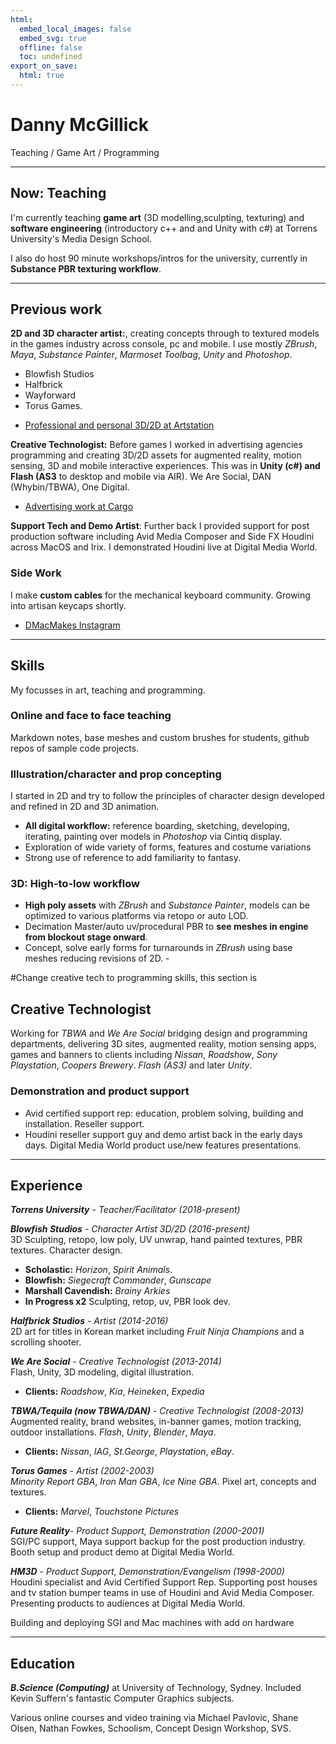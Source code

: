 ```yaml
---
html:
  embed_local_images: false
  embed_svg: true
  offline: false
  toc: undefined
export_on_save:
  html: true
---
```

# Danny McGillick 

Teaching / Game Art / Programming 

___

## Now: Teaching

I'm currently teaching **game art** (3D modelling,sculpting, texturing) and **software engineering** (introductory c++ and and Unity with c#) at Torrens University's Media Design School. 

I also do host 90 minute workshops/intros for the university, currently in **Substance PBR texturing workflow**.

___

## Previous work

**2D and 3D character artist:**, creating concepts through to textured models in the games industry across console, pc and mobile. I use mostly *ZBrush*, *Maya*, *Substance Painter*, *Marmoset Toolbag*, *Unity* and *Photoshop*.

* Blowfish Studios
* Halfbrick
* Wayforward
* Torus Games.  
  
- [Professional and personal 3D/2D at Artstation](http://www.artstation.com/dmacdraws)

**Creative Technologist:** Before games I worked in advertising agencies programming and creating 3D/2D assets for augmented reality, motion sensing, 3D and mobile interactive experiences. This was in **Unity (c#) and Flash (AS3** to desktop and mobile via AIR). We Are Social, DAN (Whybin/TBWA), One Digital.

* [Advertising work at Cargo](https://http://cargocollective.com/dannymcgillick)

**Support Tech and Demo Artist**: Further back I provided support for post production software including Avid Media Composer and Side FX Houdini across MacOS and Irix. I demonstrated Houdini live at Digital Media World.

### Side Work

I make **custom cables** for the mechanical keyboard community. Growing into artisan keycaps shortly.
* [DMacMakes Instagram](http://instagram.com/dmacmakes)

___

## Skills

My focusses in art, teaching and programming.

### Online and face to face teaching 

Markdown notes, base meshes and custom brushes for students, github repos of sample code projects.

### Illustration/character and prop concepting

I started in 2D and try to follow the principles of character design developed and refined in 2D and 3D animation. 
- **All digital workflow:** reference boarding, sketching, developing, iterating, painting over models in *Photoshop* via Cintiq display. 
- Exploration of wide variety of forms, features and costume variations
- Strong use of reference to add familiarity to fantasy.

### 3D: High-to-low workflow 
- **High poly assets** with *ZBrush* and *Substance Painter*, models can be optimized to various platforms via retopo or auto LOD. 
- Decimation Master/auto uv/procedural PBR to **see meshes in engine from blockout stage onward**.
- Concept, solve early forms for turnarounds in *ZBrush* using base meshes reducing revisions of 2D.  -

#Change creative tech to programming skills, this section is
## Creative Technologist
Working for *TBWA* and *We Are Social* bridging design and programming departments, delivering 3D sites, augmented reality, motion sensing apps, games and banners to clients including _Nissan_, _Roadshow_, _Sony Playstation_, _Coopers Brewery_. *Flash (AS3)* and later *Unity*.

### Demonstration and product support

* Avid certified support rep: education, problem solving, building and installation. Reseller support.
* Houdini reseller support guy and demo artist back in the early days days. Digital Media World product use/new features presentations.

___

## Experience

_**Torrens University** - Teacher/Facilitator (2018-present)_

_**Blowfish Studios** - Character Artist 3D/2D (2016-present)_  
3D Sculpting, retopo, low poly, UV unwrap, hand painted textures, PBR textures. Character design.
  - **Scholastic:** *Horizon*, *Spirit Animals*.
  - **Blowfish:** *Siegecraft Commander*, *Gunscape*
  - **Marshall Cavendish:** *Brainy Arkies*
  - **In Progress x2** Sculpting, retop, uv, PBR look dev.

_**Halfbrick Studios** - Artist (2014-2016)_  
2D art for titles in Korean market including *Fruit Ninja Champions* and a scrolling shooter. 


_**We Are Social** - Creative Technologist (2013-2014)_  
Flash, Unity, 3D modeling, digital illustration.  
  - **Clients:** *Roadshow*, *Kia*, *Heineken*, *Expedia*  


_**TBWA/Tequila (now TBWA/DAN)** - Creative Technologist (2008-2013)_  
Augmented reality, brand websites, in-banner games, motion tracking, outdoor installations. *Flash*, *Unity*, *Blender*, *Maya*.

  - **Clients:** *Nissan*, *IAG*, *St.George*, *Playstation*, *eBay*.  
   
_**Torus Games** - Artist (2002-2003)_  
*Minority Report GBA*, *Iron Man GBA*, *Ice Nine GBA*. Pixel art, concepts and textures.  
  - **Clients:** *Marvel*, *Touchstone Pictures*

_**Future Reality**- Product Support, Demonstration (2000-2001)_  
SGI/PC support, Maya support backup for the post production industry. Booth setup and product demo at Digital Media World.

_**HM3D** - Product Support, Demonstration/Evangelism (1998-2000)_  
Houdini specialist and Avid Certified Support Rep. Supporting post houses and tv station bumper teams in use of Houdini and Avid Media Composer. Presenting products to audiences at Digital Media World.

Building and deploying SGI and Mac machines with add on hardware
  
___

## Education

_**B.Science (Computing)**_ at University of Technology, Sydney. Included Kevin Suffern's fantastic Computer Graphics subjects.

Various online courses and video training via Michael Pavlovic, Shane Olsen, Nathan Fowkes, Schoolism, Concept Design Workshop, SVS. 